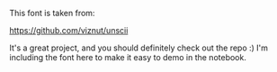 This font is taken from:

https://github.com/viznut/unscii

It's a great project, and you should definitely check out the repo :)
I'm including the font here to make it easy to demo in the notebook.
